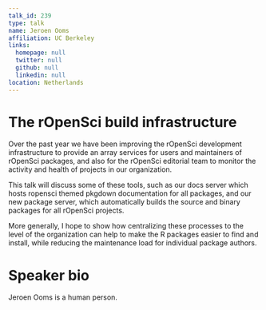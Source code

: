 ```yaml
---
talk_id: 239
type: talk
name: Jeroen Ooms
affiliation: UC Berkeley
links:
  homepage: null
  twitter: null
  github: null
  linkedin: null
location: Netherlands
---
```


# The rOpenSci build infrastructure

Over the past year we have been improving the rOpenSci development infrastructure to provide an array services for users and maintainers of rOpenSci packages, and also for the rOpenSci editorial team to monitor the activity and health of projects in our organization.

This talk will discuss some of these tools, such as our docs server which hosts ropensci themed pkgdown documentation for all packages, and our new package server, which automatically builds the source and binary packages for all rOpenSci projects.

More generally, I hope to show how centralizing these processes to the level of the organization can help to make the R packages easier to find and install, while reducing the maintenance load for individual package authors.

# Speaker bio

Jeroen Ooms is a human person.
